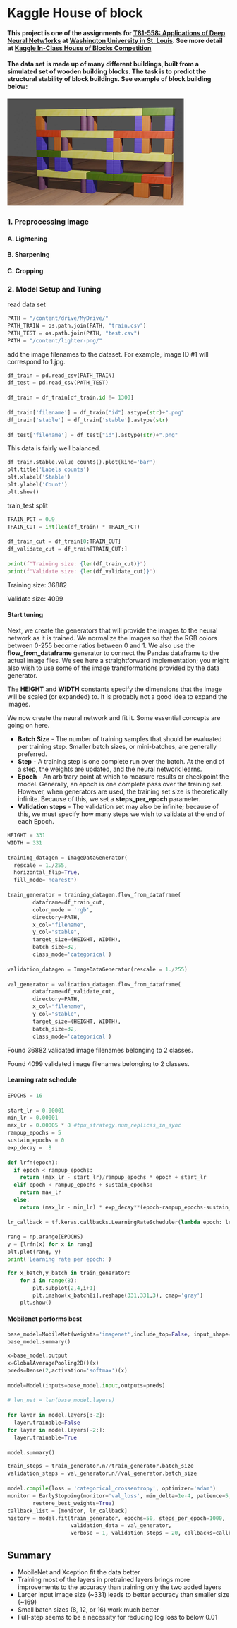 # Kaggle House of block

#### This project is one of the assignments for [T81-558: Applications of Deep Neural Netw1orks](https://sites.wustl.edu/jeffheaton/t81-558/) at [Washington University in St. Louis](https://www.wustl.edu). See more detail at [Kaggle In-Class House of Blocks Competition](https://www.kaggle.com/c/applications-of-deep-learning-wustl-fall-2020) 
#### The data set is made up of many different buildings, built from a simulated set of wooden building blocks. The task is to predict the structural stability of block buildings. See example of block building below:
<img src="https://github.com/cassiezy/Kaggle_-House-of-block/blob/master/blocks-unstable.png" width = '400'>

### 1. Preprocessing image
#### A. Lightening
#### B. Sharpening
#### C. Cropping

### 2. Model Setup and Tuning

read data set
```Python
PATH = "/content/drive/MyDrive/"
PATH_TRAIN = os.path.join(PATH, "train.csv")
PATH_TEST = os.path.join(PATH, "test.csv")
PATH = "/content/lighter-png/"
```
add the image filenames to the dataset. For example, image ID #1 will correspond to 1.jpg.
```Python
df_train = pd.read_csv(PATH_TRAIN)
df_test = pd.read_csv(PATH_TEST)

df_train = df_train[df_train.id != 1300]

df_train['filename'] = df_train["id"].astype(str)+".png"
df_train['stable'] = df_train['stable'].astype(str)

df_test['filename'] = df_test["id"].astype(str)+".png"
```

This data is fairly well balanced.
```Python
df_train.stable.value_counts().plot(kind='bar')
plt.title('Labels counts')
plt.xlabel('Stable')
plt.ylabel('Count')
plt.show()
```

train_test split
```Python
TRAIN_PCT = 0.9
TRAIN_CUT = int(len(df_train) * TRAIN_PCT)

df_train_cut = df_train[0:TRAIN_CUT]
df_validate_cut = df_train[TRAIN_CUT:]

print(f"Training size: {len(df_train_cut)}")
print(f"Validate size: {len(df_validate_cut)}")
```
Training size: 36882

Validate size: 4099


#### Start tuning
Next, we create the generators that will provide the images to the neural network as it is trained.  We normalize the images so that the RGB colors between 0-255 become ratios between 0 and 1.  We also use the **flow_from_dataframe** generator to connect the Pandas dataframe to the actual image files. We see here a straightforward implementation; you might also wish to use some of the image transformations provided by the data generator.

The **HEIGHT** and **WIDTH** constants specify the dimensions that the image will be scaled (or expanded) to. It is probably not a good idea to expand the images.

We now create the neural network and fit it. Some essential concepts are going on here.

+ **Batch Size** - The number of training samples that should be evaluated per training step. Smaller batch sizes, or mini-batches, are generally preferred.
+ **Step** - A training step is one complete run over the batch. At the end of a step, the weights are updated, and the neural network learns.
+ **Epoch** - An arbitrary point at which to measure results or checkpoint the model. Generally, an epoch is one complete pass over the training set. However, when generators are used, the training set size is theoretically infinite. Because of this, we set a **steps_per_epoch** parameter.
+ **Validation steps** - The validation set may also be infinite; because of this, we must specify how many steps we wish to validate at the end of each Epoch.

```Python
HEIGHT = 331
WIDTH = 331

training_datagen = ImageDataGenerator(
  rescale = 1./255,
  horizontal_flip=True,
  fill_mode='nearest')

train_generator = training_datagen.flow_from_dataframe(
        dataframe=df_train_cut,
        color_mode = 'rgb',
        directory=PATH,
        x_col="filename",
        y_col="stable",
        target_size=(HEIGHT, WIDTH),
        batch_size=32,
        class_mode='categorical')

validation_datagen = ImageDataGenerator(rescale = 1./255)

val_generator = validation_datagen.flow_from_dataframe(
        dataframe=df_validate_cut,
        directory=PATH,
        x_col="filename",
        y_col="stable",
        target_size=(HEIGHT, WIDTH),
        batch_size=32,
        class_mode='categorical')
```
Found 36882 validated image filenames belonging to 2 classes.

Found 4099 validated image filenames belonging to 2 classes.

#### Learning rate schedule
```Python
EPOCHS = 16

start_lr = 0.00001
min_lr = 0.00001
max_lr = 0.00005 * 8 #tpu_strategy.num_replicas_in_sync
rampup_epochs = 5
sustain_epochs = 0
exp_decay = .8

def lrfn(epoch):
  if epoch < rampup_epochs:
    return (max_lr - start_lr)/rampup_epochs * epoch + start_lr
  elif epoch < rampup_epochs + sustain_epochs:
    return max_lr
  else:
    return (max_lr - min_lr) * exp_decay**(epoch-rampup_epochs-sustain_epochs) + min_lr
    
lr_callback = tf.keras.callbacks.LearningRateScheduler(lambda epoch: lrfn(epoch), verbose=True)

rang = np.arange(EPOCHS)
y = [lrfn(x) for x in rang]
plt.plot(rang, y)
print('Learning rate per epoch:')
```

```Python
for x_batch,y_batch in train_generator:
    for i in range(8):
        plt.subplot(2,4,i+1)
        plt.imshow(x_batch[i].reshape(331,331,3), cmap='gray')
    plt.show()
```

#### Mobilenet performs best
```Python
base_model=MobileNet(weights='imagenet',include_top=False, input_shape=(331,331,3)) 
base_model.summary()
```

```Python
x=base_model.output
x=GlobalAveragePooling2D()(x)
preds=Dense(2,activation='softmax')(x)

model=Model(inputs=base_model.input,outputs=preds)

# len_net = len(base_model.layers)

for layer in model.layers[:-2]:
  layer.trainable=False
for layer in model.layers[-2:]:
  layer.trainable=True

model.summary()
```

```Python
train_steps = train_generator.n//train_generator.batch_size
validation_steps = val_generator.n//val_generator.batch_size

model.compile(loss = 'categorical_crossentropy', optimizer='adam')
monitor = EarlyStopping(monitor='val_loss', min_delta=1e-4, patience=5, verbose=1, mode='auto',
        restore_best_weights=True)
callback_list = [monitor, lr_callback]
history = model.fit(train_generator, epochs=50, steps_per_epoch=1000,
                    validation_data = val_generator, 
                    verbose = 1, validation_steps = 20, callbacks=callback_list)
```

## Summary
+ MobileNet and Xception fit the data better
+ Training most of the layers in pretrained layers brings more improvements to the accuracy than training only the two added layers
+ Larger input image size (~331) leads to better accuracy than smaller size (~169)
+ Small batch sizes (8, 12, or 16) work much better
+ Full-step seems to be a necessity for reducing log loss to below 0.01
